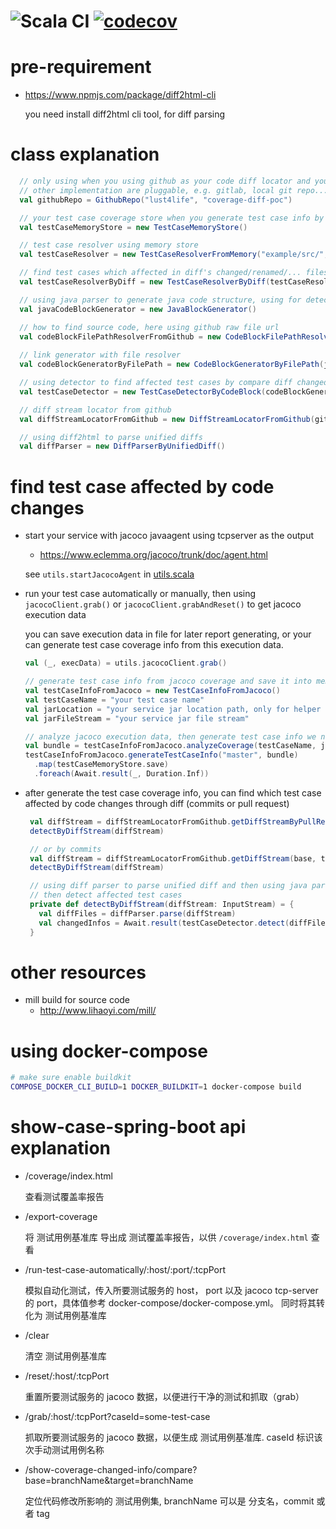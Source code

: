 ![Scala CI](https://github.com/lust4life/coverage-diff-poc/workflows/Scala%20CI/badge.svg)
[![codecov](https://codecov.io/gh/lust4life/coverage-diff-poc/branch/master/graph/badge.svg)](https://codecov.io/gh/lust4life/coverage-diff-poc)
====

# pre-requirement

- https://www.npmjs.com/package/diff2html-cli

  you need install diff2html cli tool, for diff parsing

# class explanation

```scala
  // only using when you using github as your code diff locator and your source code file resolver
  // other implementation are pluggable, e.g. gitlab, local git repo...
  val githubRepo = GithubRepo("lust4life", "coverage-diff-poc")

  // your test case coverage store when you generate test case info by jacoco coverage info
  val testCaseMemoryStore = new TestCaseMemoryStore()

  // test case resolver using memory store
  val testCaseResolver = new TestCaseResolverFromMemory("example/src/", testCaseMemoryStore)

  // find test cases which affected in diff's changed/renamed/... files
  val testCaseResolverByDiff = new TestCaseResolverByDiff(testCaseResolver, JavaDiffFilter)

  // using java parser to generate java code structure, using for detect changes by diff lines.
  val javaCodeBlockGenerator = new JavaBlockGenerator()

  // how to find source code, here using github raw file url
  val codeBlockFilePathResolverFromGithub = new CodeBlockFilePathResolverFromGithub(githubRepo, "master")
  
  // link generator with file resolver
  val codeBlockGeneratorByFilePath = new CodeBlockGeneratorByFilePath(javaCodeBlockGenerator, codeBlockFilePathResolverFromGithub)

  // using detector to find affected test cases by compare diff changed lines and source code method structure
  val testCaseDetector = new TestCaseDetectorByCodeBlock(codeBlockGeneratorByFilePath, testCaseResolverByDiff)

  // diff stream locator from github
  val diffStreamLocatorFromGithub = new DiffStreamLocatorFromGithub(githubRepo)

  // using diff2html to parse unified diffs
  val diffParser = new DiffParserByUnifiedDiff()
```

# find test case affected by code changes

- start your service with jacoco javaagent using tcpserver as the output

    - https://www.eclemma.org/jacoco/trunk/doc/agent.html
    
    see `utils.startJacocoAgent` in [utils.scala](./example/src/poc/example/utils.scala)

- run your test case automatically or manually, then using `jacocoClient.grab()` or `jacocoClient.grabAndReset()` to get jacoco execution data

    you can save execution data in file for later report generating, or your can generate test case coverage info from this execution data.

    ```scala
    val (_, execData) = utils.jacocoClient.grab()

    // generate test case info from jacoco coverage and save it into memory db
    val testCaseInfoFromJacoco = new TestCaseInfoFromJacoco()
    val testCaseName = "your test case name"
    val jarLocation = "your service jar location path, only for helper message when error"
    val jarFileStream = "your service jar file stream"
   
    // analyze jacoco execution data, then generate test case info we needed
    val bundle = testCaseInfoFromJacoco.analyzeCoverage(testCaseName, jarLocation, jarFileStream, execData)
    testCaseInfoFromJacoco.generateTestCaseInfo("master", bundle)
      .map(testCaseMemoryStore.save)
      .foreach(Await.result(_, Duration.Inf))
    ```
   
- after generate the test case coverage info, you can find which test case affected by code changes through diff (commits or pull request)
   
   ```scala
    val diffStream = diffStreamLocatorFromGithub.getDiffStreamByPullRequest(pull-request-id)
    detectByDiffStream(diffStream)
  
    // or by commits
    val diffStream = diffStreamLocatorFromGithub.getDiffStream(base, target)
    detectByDiffStream(diffStream)
  
    // using diff parser to parse unified diff and then using java parser to parse source code structure
    // then detect affected test cases
    private def detectByDiffStream(diffStream: InputStream) = {
      val diffFiles = diffParser.parse(diffStream)
      val changedInfos = Await.result(testCaseDetector.detect(diffFiles), Duration.Inf)
    }
    ```
   
   

# other resources

- mill build for source code
    - http://www.lihaoyi.com/mill/

# using docker-compose

```bash
# make sure enable buildkit
COMPOSE_DOCKER_CLI_BUILD=1 DOCKER_BUILDKIT=1 docker-compose build
```

# show-case-spring-boot api explanation

- /coverage/index.html

  查看测试覆盖率报告
  
- /export-coverage

  将 测试用例基准库 导出成 测试覆盖率报告，以供 `/coverage/index.html` 查看
  
- /run-test-case-automatically/:host/:port/:tcpPort

  模拟自动化测试，传入所要测试服务的 host， port 以及 jacoco tcp-server 的 port，具体值参考 docker-compose/docker-compose.yml。 同时将其转化为 测试用例基准库
  
- /clear

  清空 测试用例基准库
  
- /reset/:host/:tcpPort

  重置所要测试服务的 jacoco 数据，以便进行干净的测试和抓取（grab）
  
- /grab/:host/:tcpPort?caseId=some-test-case

  抓取所要测试服务的 jacoco 数据，以便生成 测试用例基准库. caseId 标识该次手动测试用例名称
  
- /show-coverage-changed-info/compare?base=branchName&target=branchName

  定位代码修改所影响的 测试用例集, branchName 可以是 分支名，commit 或者 tag